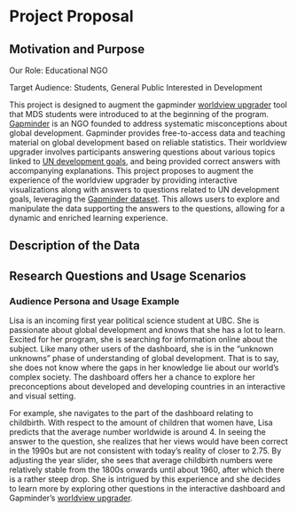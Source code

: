 # Project Proposal

## Motivation and Purpose

Our Role: Educational NGO

Target Audience: Students, General Public Interested in Development

This project is designed to augment the gapminder [worldview upgrader](https://upgrader.gapminder.org/) tool that MDS students were introduced to at the beginning of the program. [Gapminder](https://www.gapminder.org/) is an NGO founded to address systematic misconceptions about global development. Gapminder provides free-to-access data and teaching material on global development based on reliable statistics. Their worldview upgrader involves participants answering questions about various topics linked to [UN development goals](https://sdgs.un.org/goals), and being provided correct answers with accompanying explanations. This project proposes to augment the experience of the worldview upgrader by providing interactive visualizations along with answers to questions related to UN development goals, leveraging the [Gapminder dataset](https://cran.r-project.org/web/packages/gapminder/README.html). This allows users to explore and manipulate the data supporting the answers to the questions, allowing for a dynamic and enriched learning experience.

## Description of the Data

## Research Questions and Usage Scenarios

### Audience Persona and Usage Example

Lisa is an incoming first year political science student at UBC. She is passionate about global development and knows that she has a lot to learn. Excited for her program, she is searching for information online about the subject. Like many other users of the dashboard, she is in the “unknown unknowns” phase of understanding of global development. That is to say, she does not know where the gaps in her knowledge lie about our world’s complex society. The dashboard offers her a chance to explore her preconceptions about developed and developing countries in an interactive and visual setting.

For example, she navigates to the part of the dashboard relating to childbirth. With respect to the amount of children that women have, Lisa predicts that the average number worldwide is around 4. In seeing the answer to the question, she realizes that her views would have been correct in the 1990s but are not consistent with today’s reality of closer to 2.75. By adjusting the year slider, she sees that average childbirth numbers were relatively stable from the 1800s onwards until about 1960, after which there is a rather steep drop. She is intrigued by this experience and she decides to learn more by exploring other questions in the interactive dashboard and Gapminder’s [worldview upgrader](https://upgrader.gapminder.org/).